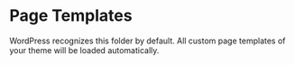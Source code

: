 # Page Templates
WordPress recognizes this folder by default. All custom page templates of your theme will be loaded automatically.
